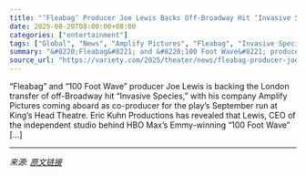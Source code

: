 ```yaml
---
title: "‘Fleabag’ Producer Joe Lewis Backs Off-Broadway Hit ‘Invasive Species’ for London Transfer (EXCLUSIVE)"
date: 2025-08-20T08:00:00+08:00
categories: ["entertainment"]
tags: ["Global", "News", "Amplify Pictures", "Fleabag", "Invasive Species", "Joe Lewis"]
summary: "&#8220;Fleabag&#8221; and &#8220;100 Foot Wave&#8221; producer Joe Lewis is backing the London transfer of off-Broadway hit &#8220;Invasive Species,&#8221; with his company Amplify Pictures coming abo"
source_url: "https://variety.com/2025/theater/news/fleabag-producer-joe-lewis-invasive-species-london-transfer-1236493676/"
---
```


&#8220;Fleabag&#8221; and &#8220;100 Foot Wave&#8221; producer Joe Lewis is backing the London transfer of off-Broadway hit &#8220;Invasive Species,&#8221; with his company Amplify Pictures coming aboard as co-producer for the play&#8217;s September run at King&#8217;s Head Theatre. Eric Kuhn Productions has revealed that Lewis, CEO of the independent studio behind HBO Max&#8217;s Emmy-winning &#8220;100 Foot Wave&#8221; [&#8230;]

---

*来源: [原文链接](https://variety.com/2025/theater/news/fleabag-producer-joe-lewis-invasive-species-london-transfer-1236493676/)*
